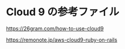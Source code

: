 # Cloud 9 の参考ファイル

https://26gram.com/how-to-use-cloud9

https://remonote.jp/aws-cloud9-ruby-on-rails
